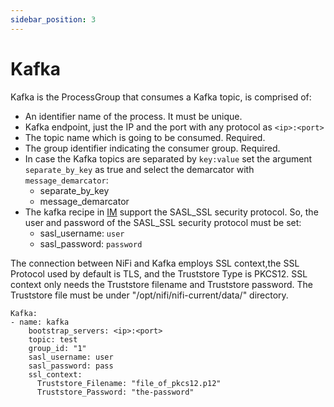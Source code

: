 ```yaml
---
sidebar_position: 3
---
```

# Kafka

Kafka is the ProcessGroup that consumes a Kafka topic, is comprised of:
 - An identifier name of the process. It must be unique.
 - Kafka endpoint, just the IP and the port with any protocol as `<ip>:<port>`
 - The topic name which is going to be consumed. Required.
 - The group identifier indicating the consumer group. Required.
 - In case the Kafka topics are separated by `key:value` set the argument `separate_by_key` as true and select the demarcator with `message_demarcator`:
    - separate_by_key
    - message_demarcator
 - The kafka recipe in [IM](https://www.grycap.upv.es/im/index.php) support the SASL_SSL security protocol. So, the user and password of the SASL_SSL security protocol must be set:
    - sasl_username: `user`
    - sasl_password: `password`


The connection between NiFi and Kafka employs SSL context,the SSL Protocol used by default is TLS, and the Truststore Type is PKCS12. SSL context only needs the Truststore filename and Truststore password. The Truststore file must be under "/opt/nifi/nifi-current/data/" directory.


```
Kafka:
- name: kafka
    bootstrap_servers: <ip>:<port>
    topic: test
    group_id: "1"
    sasl_username: user
    sasl_password: pass
    ssl_context:
      Truststore_Filename: "file_of_pkcs12.p12"
      Truststore_Password: "the-password"
```